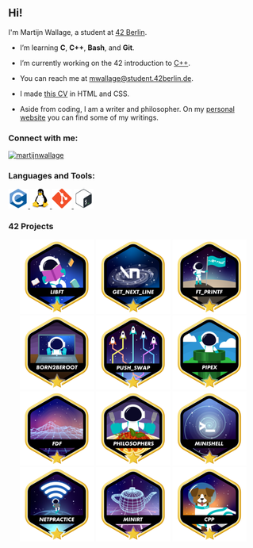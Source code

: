 <h2>Hi!</h2>

I'm Martijn Wallage, a student at <a href="https://42berlin.de">42 Berlin</a>.

- I’m learning **C**, **C++**, **Bash**, and **Git**.
  
- I’m currently working on the 42 introduction to <a href="https://github.com/MartijnWallage/42_cpp.git">C++</a>.

- You can reach me at mwallage@student.42berlin.de.

- I made <a href="https://martijnwallage.github.io">this CV</a> in HTML and CSS.

- Aside from coding, I am a writer and philosopher. On my <a href="https://www.martijnwallage.nl">personal website</a> you can find some of my writings.

<h3>Connect with me:</h3>
<p>
<a href="https://linkedin.com/in/martijnwallage" target="blank"><img src="https://img.shields.io/badge/LinkedIn-0077B5?style=for-the-badge&logo=linkedin&logoColor=white" alt="martijnwallage" /></a>
</p>

<h3>Languages and Tools:</h3>
<p> <a href="https://www.cprogramming.com/" target="_blank" rel="noreferrer"> <img src="https://raw.githubusercontent.com/devicons/devicon/master/icons/c/c-original.svg" alt="c" width="40" height="40"/> </a>
<a href="https://www.linux.org/" target="_blank" rel="noreferrer"> <img src="https://raw.githubusercontent.com/devicons/devicon/master/icons/linux/linux-original.svg" alt="linux" width="40" height="40"/> </a>
<a href="https://git-scm.com/" target="_blank" rel="noreferrer"> <img src="https://github.com/devicons/devicon/blob/master/icons/git/git-original.svg" alt="git" width="40" height="40"/> </a> 
<a href="https://www.gnu.org/software/bash/" target="_blank" rel="noreferrer"> <img src="https://github.com/devicons/devicon/blob/master/icons/bash/bash-original.svg" alt="bash" width="40" height="40"/> </a> </p>

<h3>42 Projects</h3>

<div align="center">

<a href="https://github.com/MartijnWallage/42_libft">![42 Badge libft](libftm.png)</a>
<a href="https://github.com/MartijnWallage/42_get_next_line">![42 Badge getNextLine](get_next_linem.png)</a>
<a href="https://github.com/MartijnWallage/42_printf">![42 Badge printf](ft_printfm.png)</a>
![42 Badge born2beroot](born2berootm.png)
<a href="https://github.com/MartijnWallage/42_push_swap">![42 Badge push_swap](push_swapm.png)</a>
<a href="https://github.com/MartijnWallage/42_pipex">![42 Badge pipex](pipexm.png)</a>
<a href="https://github.com/MartijnWallage/42_FdF">![42 Badge FdF](fdfm.png)</a>
<a href="https://github.com/MartijnWallage/42_philosophers">![42 Badge Philosophers](philosophersm.png)</a>
<a href="https://github.com/MartijnWallage/42_minishell">![42 Badge minishell](minishellm.png)</a>
![42 Badge Netpractice](netpracticem.png)
<a href="https://github.com/MartijnWallage/42_MiniRT">![42 Badge miniRT](minirtm.png)</a>
<a href="https://github.com/MartijnWallage/42_cpp.git">![42 Badge cpp](cppm.png)</a>

</div>
